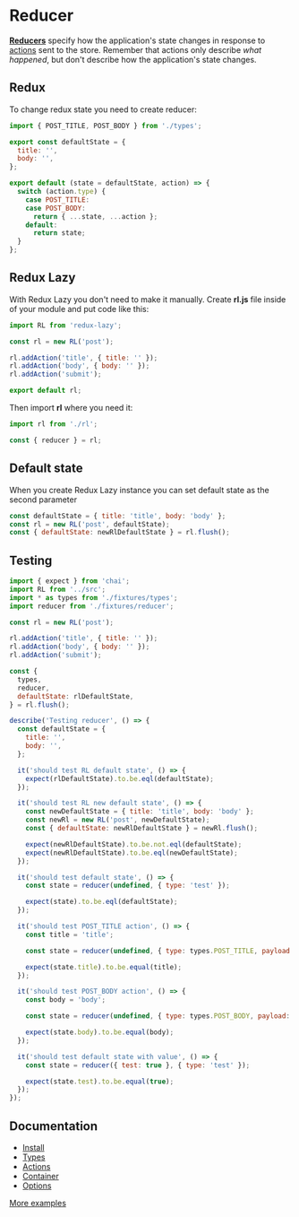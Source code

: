 # Reducer

**[Reducers](https://redux.js.org/basics/reducers)** specify how the application's state changes in response to [actions](https://redux.js.org/basics/actions) sent to the store. 
Remember that actions only describe *what happened*, but don't describe how the application's state changes.

## Redux

To change redux state you need to create reducer:

```javascript
import { POST_TITLE, POST_BODY } from './types';

export const defaultState = {
  title: '',
  body: '',
};

export default (state = defaultState, action) => {
  switch (action.type) {
    case POST_TITLE:
    case POST_BODY:
      return { ...state, ...action };
    default:
      return state;
  }
};
```

## Redux Lazy

With Redux Lazy you don't need to make it manually.
Create **rl.js** file inside of your module and put code like this:

```javascript
import RL from 'redux-lazy';

const rl = new RL('post');

rl.addAction('title', { title: '' });
rl.addAction('body', { body: '' });
rl.addAction('submit');

export default rl;
```

Then import **rl** where you need it:

```javascript
import rl from './rl';

const { reducer } = rl;
```

## Default state

When you create Redux Lazy instance you can set default state as the second parameter

```javascript
const defaultState = { title: 'title', body: 'body' };
const rl = new RL('post', defaultState);
const { defaultState: newRlDefaultState } = rl.flush();
```

## Testing

```javascript
import { expect } from 'chai';
import RL from '../src';
import * as types from './fixtures/types';
import reducer from './fixtures/reducer';

const rl = new RL('post');

rl.addAction('title', { title: '' });
rl.addAction('body', { body: '' });
rl.addAction('submit');

const {
  types,
  reducer,
  defaultState: rlDefaultState,
} = rl.flush();

describe('Testing reducer', () => {
  const defaultState = {
    title: '',
    body: '',
  };

  it('should test RL default state', () => {
    expect(rlDefaultState).to.be.eql(defaultState);
  });

  it('should test RL new default state', () => {
    const newDefaultState = { title: 'title', body: 'body' };
    const newRl = new RL('post', newDefaultState);
    const { defaultState: newRlDefaultState } = newRl.flush();

    expect(newRlDefaultState).to.be.not.eql(defaultState);
    expect(newRlDefaultState).to.be.eql(newDefaultState);
  });

  it('should test default state', () => {
    const state = reducer(undefined, { type: 'test' });

    expect(state).to.be.eql(defaultState);
  });

  it('should test POST_TITLE action', () => {
    const title = 'title';

    const state = reducer(undefined, { type: types.POST_TITLE, payload: { title } });

    expect(state.title).to.be.equal(title);
  });

  it('should test POST_BODY action', () => {
    const body = 'body';

    const state = reducer(undefined, { type: types.POST_BODY, payload: { body } });

    expect(state.body).to.be.equal(body);
  });

  it('should test default state with value', () => {
    const state = reducer({ test: true }, { type: 'test' });

    expect(state.test).to.be.equal(true);
  });
});
```

## Documentation

 * [Install](https://github.com/evheniy/redux-lazy/blob/master/docs/install.md)
 * [Types](https://github.com/evheniy/redux-lazy/blob/master/docs/types.md)
 * [Actions](https://github.com/evheniy/redux-lazy/blob/master/docs/actions.md)
 * [Container](https://github.com/evheniy/redux-lazy/blob/master/docs/container.md)
 * [Options](https://github.com/evheniy/redux-lazy/blob/master/docs/options.md)

[More examples](https://github.com/evheniy/redux-lazy/blob/master/tests/reducer.js)

